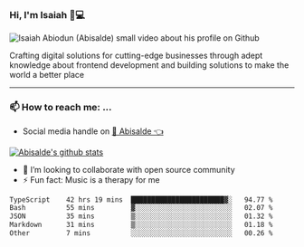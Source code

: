 ### Hi, I'm Isaiah 🌻💻

<img src="https://res.cloudinary.com/abisalde/image/upload/c_scale,h_311,w_816/v1616039512/Abisalde_github.gif" alt="Isaiah Abiodun (Abisalde) small video about his profile on Github">

Crafting digital solutions for cutting-edge businesses through adept knowledge about frontend development and building solutions to make the world a better place
<hr>

### 📫 How to reach me: ...
- Social media handle on <a href="https://twitter.com/abisalde">🔔  Abisalde   👈</a>


[![Abisalde's github stats](https://github-readme-stats.vercel.app/api?username=abisalde)](https://github.com/abisalde/github-readme-stats)

- 👯 I’m looking to collaborate with open source community
- ⚡ Fun fact: Music is a therapy for me


<!--
**abisalde/Abisalde** is a ✨ _special_ ✨ repository because its `README.md` (this file) appears on your GitHub profile.

Here are some ideas to get you started:


- 👯 I’m looking to collaborate with open source community
- 🤔 I’m looking for help with ...
- 💬 Ask me about ...
- 📫 How to reach me: ...
- 😄 Pronouns: ...
- ⚡ Fun fact: ...
-->

<!--START_SECTION:waka-->

```txt
TypeScript    42 hrs 19 mins  ███████████████████████▓░   94.77 %
Bash          55 mins         ▓░░░░░░░░░░░░░░░░░░░░░░░░   02.07 %
JSON          35 mins         ▒░░░░░░░░░░░░░░░░░░░░░░░░   01.32 %
Markdown      31 mins         ▒░░░░░░░░░░░░░░░░░░░░░░░░   01.18 %
Other         7 mins          ░░░░░░░░░░░░░░░░░░░░░░░░░   00.26 %
```

<!--END_SECTION:waka-->


